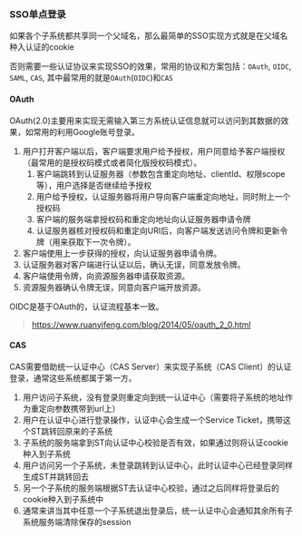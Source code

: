 ### SSO单点登录

如果各个子系统都共享同一个父域名，那么最简单的SSO实现方式就是在父域名种入认证的cookie

否则需要一些认证协议来实现SSO的效果，常用的协议和方案包括：`OAuth`, `OIDC`, `SAML`, `CAS`, 其中最常用的就是`OAuth`(`OIDC`)和`CAS`

#### OAuth

OAuth(2.0)主要用来实现无需输入第三方系统认证信息就可以访问到其数据的效果，如常用的利用Google账号登录。

1. 用户打开客户端以后，客户端要求用户给予授权，用户同意给予客户端授权（最常用的是授权码模式或者简化版授权码模式）。
   1. 客户端跳转到认证服务器（参数包含重定向地址、clientId、权限scope等），用户选择是否继续给予授权
   2. 用户给予授权，认证服务器将用户导向客户端重定向地址，同时附上一个授权码
   3. 客户端的服务端拿授权码和重定向地址向认证服务器申请令牌
   4. 认证服务器核对授权码和重定向URI后，向客户端发送访问令牌和更新令牌（用来获取下一次令牌）。
2. 客户端使用上一步获得的授权，向认证服务器申请令牌。
3. 认证服务器对客户端进行认证以后，确认无误，同意发放令牌。
4. 客户端使用令牌，向资源服务器申请获取资源。
5. 资源服务器确认令牌无误，同意向客户端开放资源。

OIDC是基于OAuth的，认证流程基本一致。

> https://www.ruanyifeng.com/blog/2014/05/oauth_2_0.html

#### CAS

CAS需要借助统一认证中心（CAS Server）来实现子系统（CAS Client）的认证登录，通常这些系统都属于第一方。

1. 用户访问子系统，没有登录则重定向到统一认证中心（需要将子系统的地址作为重定向参数携带到url上）
2. 用户在认证中心进行登录操作，认证中心会生成一个Service Ticket，携带这个ST跳转回原来的子系统
3. 子系统的服务端拿到ST向认证中心校验是否有效，如果通过则将认证cookie种入到子系统
4. 用户访问另一个子系统，未登录跳转到认证中心，此时认证中心已经登录同样生成ST并跳转回去
5. 另一个子系统的服务端根据ST去认证中心校验，通过之后同样将登录后的cookie种入到子系统中
6. 通常来讲当其中任意一个子系统退出登录后，统一认证中心会通知其余所有子系统服务端清除保存的session
